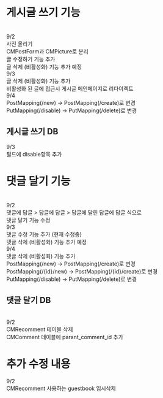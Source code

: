 <h1>게시글 쓰기 기능</h1><br>
9/2<br>
사진 올리기<br>
CMPostForm과 CMPicture로 분리<br>
글 수정하기 기능 추가<br>
글 삭제 (비활성화) 기능 추가 예정<br>
9/3<br>
글 삭제 (비활성화) 기능 추가<br>
비활성화 된 글에 접근시 게시글 메인페이지로 리다이렉트<br>
9/4<br>
PostMapping(/new) -> PostMapping(/create)로 변경<br>
PutMapping(/disable) -> PutMapping(/delete)로 변경<br>

<h2>게시글 쓰기 DB</h2>
9/3<br>
필드에 disable항목 추가<br>

<h1>댓글 달기 기능</h1><br>
9/2<br>
댓글에 답글 > 답글에 답글 > 답글에 달린 답글에 답글 식으로<br>
댓글 달기 기능 수정<br>
9/3<br>
댓글 수정 기능 추가 (현재 수정중)<br>
댓글 삭제 (비활성화) 기능 추가 예정<br>
9/4<br>
댓글 삭제 (비활성화) 기능 추가<br>
PostMapping(/new) -> PostMapping(/create)로 변경<br>
PostMapping(/{id}/new) -> PostMapping(/{id}/create)로 변경<br>
PutMapping(/disable) -> PutMapping(/delete)로 변경<br>

<h2>댓글 달기 DB</h2><br>
9/2<br>
CMRecomment 테이블 삭제<br>
CMComment 테이블에 parant_comment_id 추가<br>

<h1>추가 수정 내용</h1>
9/2<br>
CMRecomment 사용하는 guestbook 임시삭제
